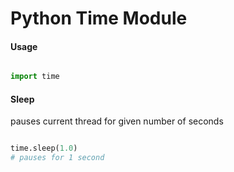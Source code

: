 Python Time Module
==================

#### Usage

``` python

import time

```


#### Sleep

pauses current thread for given number of seconds

``` python

time.sleep(1.0)
# pauses for 1 second

```